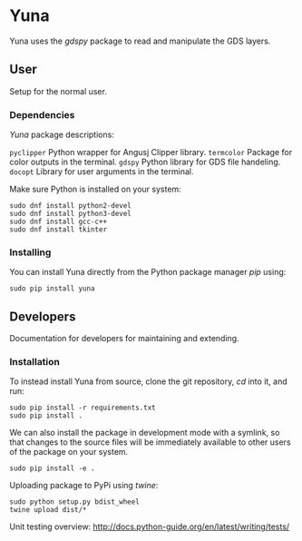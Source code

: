 # Yuna

Yuna uses the *gdspy* package to read and manipulate the GDS layers.

## User 

Setup for the normal user.

### Dependencies

*Yuna* package descriptions:

`pyclipper` Python wrapper for Angusj Clipper library.
`termcolor` Package for color outputs in the terminal.
`gdspy` Python library for GDS file handeling.
`docopt` Library for user arguments in the terminal.

Make sure Python is installed on your system:

```
sudo dnf install python2-devel
sudo dnf install python3-devel
sudo dnf install gcc-c++
sudo dnf install tkinter
```

### Installing

You can install Yuna directly from the Python package manager *pip* using:

```
sudo pip install yuna
```

## Developers

Documentation for developers for maintaining and extending.

### Installation

To instead install Yuna from source, clone the git repository, *cd* into it, and run:

```
sudo pip install -r requirements.txt
sudo pip install .
```

We can also install the package in development mode with a symlink, so that
changes to the source files will be immediately available to other users of the
package on your system.

```
sudo pip install -e .
```

Uploading package to PyPi using *twine*:

```
sudo python setup.py bdist_wheel
twine upload dist/*
```

Unit testing overview: http://docs.python-guide.org/en/latest/writing/tests/
